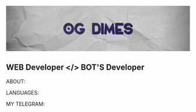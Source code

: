 [![HEADER](https://github.com/Islom4ik/Islom4ik/blob/main/assets/header.png)](https://t.me/OG_DIMES)

## WEB Developer </> BOT'S Developer

ABOUT:

LANGUAGES:

MY TELEGRAM: